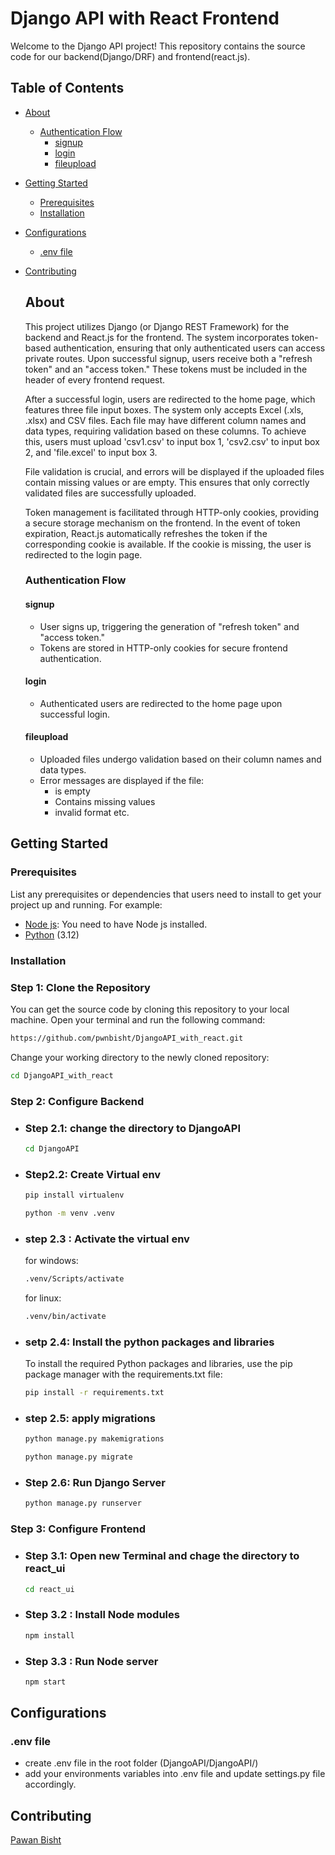 # Django API with React Frontend

Welcome to the Django API project! This repository contains the source code for our backend(Django/DRF) and frontend(react.js).

## Table of Contents

- [About](#about)
  - [Authentication Flow](#authentication-flow)
      - [signup](#signup)
      - [login](#login)
      - [fileupload](#fileupload)
- [Getting Started](#getting-started)
  - [Prerequisites](#prerequisites)
  - [Installation](#installation)
- [Configurations](#configurations)
  - [.env file](#env-file)
- [Contributing](#contributing)

  ## About
  This project utilizes Django (or Django REST Framework) for the backend and React.js for the frontend. The system incorporates token-based authentication, ensuring that only authenticated users can access private routes. Upon successful signup, users receive both a "refresh token" and an "access token." These tokens must be included in the header of every frontend request.

  After a successful login, users are redirected to the home page, which features three file input boxes. The system only accepts Excel (.xls, .xlsx) and CSV files. Each file may have different column names and data types, requiring validation based on these columns. To achieve this, users must upload 'csv1.csv' to input box 1, 'csv2.csv' to input box 2, and 'file.excel' to input box 3.

  File validation is crucial, and errors will be displayed if the uploaded files contain missing values or are empty. This ensures that only correctly validated files are successfully uploaded.

  Token management is facilitated through HTTP-only cookies, providing a secure storage mechanism on the frontend. In the event of token expiration, React.js automatically refreshes the token if the corresponding cookie is available. If the cookie is missing, the user is redirected to the login page.

  ### Authentication Flow
  #### signup
  - User signs up, triggering the generation of "refresh token" and "access token."
  - Tokens are stored in HTTP-only cookies for secure frontend authentication.

  #### login
  - Authenticated users are redirected to the home page upon successful login.

  #### fileupload
    - Uploaded files undergo validation based on their column names and data types.
    - Error messages are displayed if the file:
      - is empty
      - Contains missing values
      - invalid format etc.


## Getting Started

### Prerequisites

List any prerequisites or dependencies that users need to install to get your project up and running. For example:

- [Node js](https://nodejs.org/en/download/): You need to have Node js installed.
- [Python](https://www.python.org/downloads/) (3.12)

### Installation

### Step 1: Clone the Repository

You can get the source code by cloning this repository to your local machine. Open your terminal and run the following command:
```bash
https://github.com/pwnbisht/DjangoAPI_with_react.git
```
Change your working directory to the newly cloned repository:
```bash
cd DjangoAPI_with_react
```

### Step 2: Configure Backend
  - ### Step 2.1: change the directory to DjangoAPI
    ```bash
    cd DjangoAPI
    ```
 - ### Step2.2: Create Virtual env
    ```bash
    pip install virtualenv
    ```
    ```bash
    python -m venv .venv
    ```
  - ### step 2.3 : Activate the virtual env
    for windows:
    ```bash
    .venv/Scripts/activate
    ```
    for linux:
    ```bash
    .venv/bin/activate
    ```
  - ### setp 2.4: Install the python packages and libraries
    To install the required Python packages and libraries, use the pip package manager with the requirements.txt file:
    
    ```bash
    pip install -r requirements.txt
    ```
  - ### step 2.5: apply migrations
    ```bash
    python manage.py makemigrations
    ```
    ```bash
    python manage.py migrate
    ```
  - ### Step 2.6: Run Django Server
    ```bash
    python manage.py runserver
    ```
### Step 3: Configure Frontend

- ### Step 3.1: Open new Terminal and chage the directory to react_ui
    ```bash
    cd react_ui
    ```
- ### Step 3.2 : Install Node modules
  ```bash
  npm install
  ```
- ### Step 3.3 : Run Node server
  ```bash
  npm start
  ```

## Configurations

### .env file
  - create .env file in the root folder (DjangoAPI/DjangoAPI/)
  - add your environments variables into .env file and update settings.py file accordingly.

## Contributing
[Pawan Bisht](https://github.com/pwnbisht)
